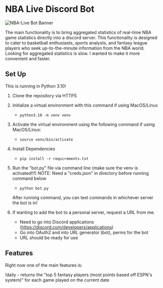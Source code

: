 # NBA Live Discord Bot

![NBA-Live Bot Banner](https://github.com/itsmandrew/NBA-Live-DiscordBot/blob/master/static/nba-live-logo.png)

The main functionality is to bring aggregated statistics of real-time NBA game statistics directly into a discord server. 
This functionality is designed to cater to basketball enthusiasts, sports analysts, and fantasy league players who seek up-to-the-minute information from the NBA world. Looking for aggregated statistics is slow. I wanted to make it more convenient and faster.


## Set Up

This is running in Python 3.10!

1. Clone the repository via HTTPS
2. Initialize a virtual environment with this command if using MacOS/Linux
    - ` python3.10 -m venv venv `
3. Activate the virtual environment using the following command if using MacOS/Linux:
    - ` source venv/bin/activate `
4. Install Dependencies 
    - ` pip install -r requirements.txt `
5. Run the "bot.py" file via command line (make sure the venv is activated!!!)
    NOTE: Need a "creds.json" in directory before running command below
    - ` python bot.py `

    After running command, you can test commands in whichever server the bot is in!

6. If wanting to add the bot to a personal server, request a URL from me.
    - Need to go into Discord applications (https://discord.com/developers/applications)
    - Go into OAuth2 and into URL generator (bot), perms for the bot
    - URL should be ready for use

## Features

Right now one of the main features is:

!daily - returns the "top 5 fantasy players (most points based off ESPN's system)"  for each game played on the current date

